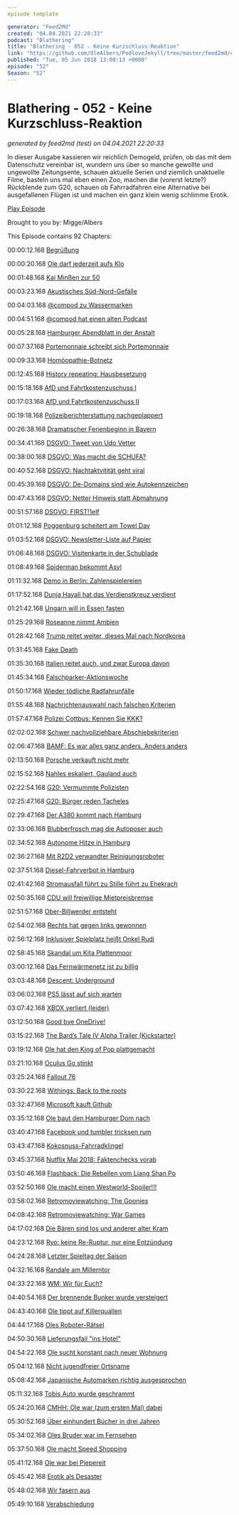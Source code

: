 ```yaml
---
episode template

generator: "Feed2Md"
created: "04.04.2021 22:20:33"
podcast: "Blathering"
title: "Blathering - 052 - Keine Kurzschluss-Reaktion"
link: "https://github.com/OleAlbers/PodloveJekyll/tree/master/feed2md/example/export/seasons/3/2018/6/Blathering___052___Keine_Kurzschluss_Reaktion.md"
published: "Tue, 05 Jun 2018 13:00:13 +0000"
episode: "52"
Season: "52"
---
```


# Blathering - 052 - Keine Kurzschluss-Reaktion
_generated by feed2md (test) on 04.04.2021 22:20:33_

In dieser Ausgabe kassieren wir reichlich Demogeld, prüfen, ob das mit dem Datenschutz vereinbar ist, wundern uns über so manche gewollte und ungewollte Zeitungsente, schauen aktuelle Serien und ziemlich unaktuelle Filme, basteln uns mal eben einen Zoo, machen die (vorerst letzte?) Rückblende zum G20, schauen ob Fahrradfahren eine Alternative bei ausgefallenen Flügen ist und machen ein ganz klein wenig schlimme Erotik.

[Play Episode](https://www.blathering.de/podlove/file/482/s/feed/c/mp3/blathering_052.mp3)

Brought to you by: Migge/Albers

This Episode contains 92 Chapters:


00:00:12.168 [Begrüßung]()

00:00:20.168 [Ole darf jederzeit aufs Klo](https://twitter.com/stammtischphilo/status/1001186715502071808?s=21)

00:01:48.168 [Kai Minßen zur 50](https://plus.google.com/u/1/105371982781732031773/posts/BE6sk2DTY3s)

00:03:23.168 [Akustisches Süd-Nord-Gefälle](http://www.sueddeutsche.de/politik/vor-gipfeltreffen-suedkorea-stoppt-lautsprecher-beschallung-nach-norden-1.3955804)

00:04:03.168 [@compod zu Wassermarken](https://de.wikipedia.org/wiki/Cloaca_Maxima)

00:04:51.168 [@compod hat einen alten Podcast](http://www.compyblog.de/categories/14-Podcast)

00:05:28.168 [Hamburger Abendblatt in der Anstalt](https://www.zdf.de/comedy/die-anstalt/die-anstalt-vom-22-mai-2018-100.html)

00:07:37.168 [Portemonnaie schreibt sich Portemonnaie](https://www.wnycstudios.org/story/more-or-less-human/)

00:09:33.168 [Homöopathie-Botnetz](https://www.buzzfeed.com/de/karstenschmehl/twitter-bots-netzwerk-homoeopathie-fake-user-dzvhae)

00:12:45.168 [History repeating: Hausbesetzung](http://www.schleckysilberstein.com/2018/05/warum-kein-weg-am-hauser-besetzen-vorbei-fuhrt/)

00:15:18.168 [AfD und Fahrtkostenzuschuss I](https://exif-recherche.org/?p=3701)

00:17:03.168 [AfD und Fahrtkostenzuschuss II](http://www.tagesschau.de/inland/afd-flug-russland-103.html)

00:19:18.168 [Polizeiberichterstattung nachgeplappert](https://bildblog.de/98573/hitzacker-polizei-nachplapperei-und-steineschmeisser-aus-dem-archiv/)

00:26:38.168 [Dramatischer Ferienbeginn in Bayern](http://www.spiegel.de/lebenundlernen/schule/nuernberg-und-memmingen-polizei-erwischt-20-familien-beim-schulschwaenzen-a-1208818.html)

00:34:41.168 [DSGVO: Tweet von Udo Vetter](https://twitter.com/udovetter/status/1001497849492893697)

00:38:00.168 [DSGVO: Was macht die SCHUFA?](https://www.datenschutzbeauftragter-info.de/schufa-co-was-aendert-sich-fuer-auskunfteien-durch-die-dsgvo/)

00:40:52.168 [DSGVO: Nachtaktvitität geht viral](https://plus.google.com/+OleAlbers/posts/QweZyNkShkv)

00:45:39.168 [DSGVO: De-Domains sind wie Autokennzeichen](https://www.golem.de/news/denic-deutsches-whois-wird-zur-selbstauskunft-1805-134586.html)

00:47:43.168 [DSGVO: Netter Hinweis statt Abmahnung](https://wiki.apache.org/httpd/RewriteHTTPToHTTPS)

00:51:57.168 [DSGVO: FIRST!1elf](https://www.heise.de/newsticker/meldung/DSGVO-Die-Abmahn-Maschinerie-ist-angelaufen-4061044.html)

01:01:12.168 [Poggenburg scheitert am Towel Day](https://plus.google.com/+CarstenBuchholz/posts/bku2moNUPUH)

01:03:52.168 [DSGVO: Newsletter-Liste auf Papier]()

01:06:48.168 [DSGVO: Visitenkarte in der Schublade](https://twitter.com/sas_assion/status/999254012481490944)

01:08:49.168 [Spiderman bekommt Asyl](https://www.theguardian.com/world/2018/may/28/spider-man-of-paris-climbs-four-storeys-to-rescue-dangling-boy)

01:11:32.168 [Demo in Berlin: Zahlenspielereien](http://faktenfinder.tagesschau.de/schaetzung-teilnehmerzahlen-101.html)

01:17:52.168 [Dunja Hayali hat das Verdienstkreuz verdient](https://de.wikipedia.org/wiki/Dunja_Hayali)

01:21:42.168 [Ungarn will in Essen fasten](http://www.tagesschau.de/ausland/essen-fasten-ungarn-101.html)

01:25:29.168 [Roseanne nimmt Ambien](https://www.zeit.de/kultur/film/2018-06/roseanne-barr-sitcom-absetzung-unterhaltungsbranche-rassismus-donald-trump)

01:28:42.168 [Trump reitet weiter, dieses Mal nach Nordkorea](https://www.theguardian.com/us-news/2018/may/24/trump-cancels-north-korea-nuclear-summit)

01:31:45.168 [Fake Death](https://www.welt.de/politik/ausland/article176825031/Russischer-Journalist-Bedauere-dass-Babtschenko-an-dieser-Provokation-teilgenommen-hat.html)

01:35:30.168 [Italien reitet auch, und zwar Europa davon](https://www.tagesschau.de/ausland/italien-325.html)

01:45:34.168 [Falschparker-Aktionswoche](http://itstartedwithafight.de/2018/04/24/bundesweite-falschparker-aktionswoche/)

01:50:17.168 [Wieder tödliche Radfahrunfälle](https://twitter.com/reinboth/status/1001013417958834176)

01:55:48.168 [Nachrichtenauswahl nach falschen Kriterien](https://www.mdr.de/sachsen-anhalt/magdeburg/ausschreitungen-fcm-aufstiegsnacht-100.html)

01:57:47.168 [Polizei Cottbus: Kennen Sie KKK?](https://www.tagesspiegel.de/berlin/cottbus-polizisten-lassen-neonazis-gewaehren-innenminister-nach-ku-klux-klan-aktion-dazu-faellt-mir-nichts-mehr-ein/22628372.html)

02:02:02.168 [Schwer nachvollziehbare Abschiebekriterien](https://www.merkur.de/bayern/bayern-behoerden-duerfen-hochschwangere-asylbewerberin-nicht-abschieben-9912170.html)

02:06:47.168 [BAMF: Es war alles ganz anders. Anders anders](http://www.fr.de/politik/bamf-affaere-zweifel-am-skandal-mehren-sich-a-1517383)

02:13:50.168 [Porsche verkauft nicht mehr](http://www.faz.net/aktuell/wirtschaft/unternehmen/neue-abgasnormen-fuer-benziner-bremsen-porsche-15620745.html)

02:15:52.168 [Nahles eskaliert, Gauland auch](https://www.pnp.de/nachrichten/politik/2958688_Andrea-Nahles-SPD-Wir-koennen-nicht-alle-bei-uns-aufnehmen.html)

02:22:54.168 [G20: Vermummte Polizisten](https://plus.google.com/+OleAlbers/posts/NXojANKnd8W)

02:25:47.168 [G20: Bürger reden Tacheles](https://www.hamburgische-buergerschaft.de/nachrichten/11083508/g20-sonderausschuss-oeffentliche-anhoerung/)

02:29:47.168 [Der A380 kommt nach Hamburg](https://www.hamburg1.de/nachrichten/35897/Airbus_A380_verkehrt_nun_ab_Hamburg.html)

02:33:06.168 [Blubberfrosch mag die Autoposer auch](https://twitter.com/blubberfrosch/status/1001175148182032384)

02:34:52.168 [Autonome Hitze in Hamburg](https://dialog.hochbahn.de/bus-in-zukunft/autonome-e-busse-fuer-hamburg-das-projekt-heat/)

02:36:27.168 [Mit R2D2 verwandter Reinigungsroboter]()

02:37:51.168 [Diesel-Fahrverbot in Hamburg](https://www.ndr.de/nachrichten/hamburg/Diesel-Fahrverbot-Fragen-und-Antworten,fahrverbote120.html)

02:41:42.168 [Stromausfall führt zu Stille führt zu Ehekrach](https://twitter.com/stammtischphilo/status/1003265069638176769)

02:50:35.168 [CDU will freiwillige Mietpreisbremse](https://www.ndr.de/nachrichten/hamburg/Hamburgs-CDU-fordert-Mietpreisbremse,mietpreis106.html)

02:51:57.168 [Ober-Billwerder entsteht](https://www.oberbillwerder-hamburg.de/)

02:54:02.168 [Rechts hat gegen links gewonnen](https://www.ndr.de/nachrichten/hamburg/Schulschach-Rechtes-Alsterufer-gewinnt,schach266.html)

02:56:12.168 [Inklusiver Spielplatz heißt Onkel Rudi](https://www.hamburg1.de/nachrichten/35861/Erster_inklusiver_Spielplatz.html)

02:58:45.168 [Skandal um Kita Plattenmoor](https://www.hamburg1.de/nachrichten/35909/Schwere_Vorwuerfe_gegen_Kita_Plaggenmoor.html)

03:00:12.168 [Das Fernwärmenetz ist zu billig](https://www.hamburg1.de/nachrichten/35956/Vattenfall_Fernwaermenetz_auf_645_Million_Euro_festgelegt.html)

03:03:48.168 [Descent: Underground](https://plus.google.com/+OleAlbers/posts/7q8xtzgTDWx)

03:06:02.168 [PS5 lässt auf sich warten](https://plus.google.com/+OleAlbers/posts/b5Kzq97ZQPq)

03:07:42.168 [XBOX verliert (leider)](https://wrd.cm/2H7iKqM)

03:12:50.168 [Good bye OneDrive!](https://bauforum.wirklichewelt.de/index.php?id=11637)

03:15:22.168 [The Bard’s Tale IV Alpha Trailer (Kickstarter)](https://plus.google.com/+OleAlbers/posts/1XrH4bzYGU2)

03:19:12.168 [Ole hat den King of Pop plattgemacht](https://plus.google.com/+OleAlbers/posts/ANrrEZc9fMm)

03:21:10.168 [Oculus Go stinkt](https://www.techstage.de/test/Standalone-VR-Brille-Oculus-Go-im-Test-Lohnt-sich-der-Kauf-4044954.html)

03:25:24.168 [Fallout 76](https://plus.google.com/u/0/+OleAlbers/posts/LmpavFuVsoa)

03:30:22.168 [Withings: Back to the roots](https://support.health.nokia.com/hc/de/articles/360001422608)

03:32:47.168 [Microsoft kauft Github](https://www.golem.de/news/entwicklerplattform-microsoft-verhandelt-uebernahme-von-github-1806-134731.html)

03:35:12.168 [Ole baut den Hamburger Dom nach](https://youtu.be/YcuKy7hdsC0)

03:40:47.168 [Facebook und tumbler tricksen rum](https://twitter.com/janiczek/status/999933736006320128)

03:43:47.168 [Kokosnuss-Fahrradklingel](http://www.trotify.com/)

03:45:37.168 [Nutflix Mai 2018: Faktenchecks vorab](https://de.wikipedia.org/wiki/DreamWorks_SKG)

03:50:46.168 [Flashback: Die Rebellen vom Liang Shan Po](https://de.wikipedia.org/wiki/Die_Rebellen_vom_Liang_Shan_Po)

03:52:50.168 [Ole macht einen Westworld-Spoiler!!!](https://twitter.com/stammtischphilo/status/1001180635724177414)

03:58:02.168 [Retromoviewatching: The Goonies](https://de.wikipedia.org/wiki/Die_Goonies)

04:08:42.168 [Retromoviewatching: War Games](https://de.wikipedia.org/wiki/WarGames_%E2%80%93_Kriegsspiele)

04:17:02.168 [Die Bären sind los und anderer alter Kram](https://de.wikipedia.org/wiki/Die_B%C3%A4ren_sind_los_(Fernsehserie))

04:23:12.168 [Ryo: keine Re-Ruptur, nur eine Entzündung](https://twitter.com/amhass/status/999846262458474497)

04:24:28.168 [Letzter Spieltag der Saison](http://hurz.me/tn)

04:32:16.168 [Randale am Millerntor](https://www.mopo.de/hamburg/polizei/probetraining-um-jeden-preis-moechtegern-kicker-randaliert-bei-st--pauli---festnahme--30544176)

04:33:22.168 [WM: Wir für Euch?](https://www.mimikama.at/allgemein/was-ist-das-fuer-ein-motto/)

04:40:54.168 [Der brennende Bunker wurde versteigert](https://www.fcstpauli.com/news/signiertes-bild-vom-brennenden-bunker-bei-sportauktionde/)

04:43:40.168 [Ole tippt auf Killerquallen](https://twitter.com/stammtischphilo/status/998973392287125504)

04:44:17.168 [Oles Roboter-Rätsel](https://twitter.com/stammtischphilo/status/999986132497596418)

04:50:30.168 [Lieferungsfail "ins Hotel"](https://www.youtube.com/watch?v=cWTf77Y0MNw)

04:54:22.168 [Ole sucht konstant nach neuer Wohnung](https://www.haufe.de/immobilien/verwaltung/miethoehe/indexmiete_258_402978.html)

05:04:12.168 [Nicht jugendfreier Ortsname](https://de.wikipedia.org/wiki/Pe%C3%B1%C3%Adscola)

05:08:42.168 [Japanische Automarken richtig ausgesprochen](https://plus.google.com/u/0/+OleAlbers/posts/dYn1swf3f4m)

05:11:32.168 [Tobis Auto wurde geschrammt](https://twitter.com/tmigge/status/1002981224443535360)

05:24:20.168 [CMHH: Ole war (zum ersten Mal) dabei](https://twitter.com/rennesel_de/status/1000138997920870401)

05:30:52.168 [Über einhundert Bücher in drei Jahren](https://www.tobiasmigge.de/podcast/)

05:34:02.168 [Oles Bruder war im Fernsehen](http://www.sstq.de/)

05:37:50.168 [Ole macht Speed Shopping](https://www.alstertal-einkaufszentrum.de/)

05:41:12.168 [Ole war bei Piepereit](https://www.gaertnerei-piepereit.de/)

05:45:42.168 [Erotik als Desaster](https://twitter.com/stammtischphilo/status/1002238195235467264)

05:48:02.168 [Wir fasern aus]()

05:49:10.168 [Verabschiedung]()


